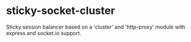 sticky-socket-cluster
=====================

Sticky session balancer based on a 'cluster' and 'http-proxy' module with express and socket.io support.
